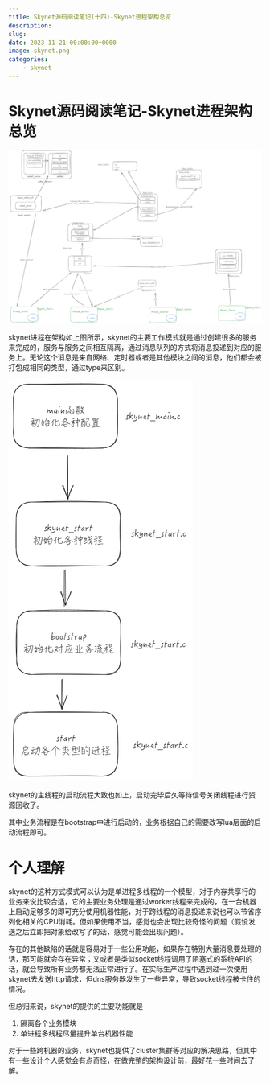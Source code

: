 ```yaml
---
title: Skynet源码阅读笔记(十四)-Skynet进程架构总览
description: 
slug: 
date: 2023-11-21 00:00:00+0000
image: skynet.png
categories:
    - skynet
---
```


# Skynet源码阅读笔记-Skynet进程架构总览

![skynet总览](skynet总览.png)

skynet进程在架构如上图所示，skynet的主要工作模式就是通过创建很多的服务来完成的，服务与服务之间相互隔离，通过消息队列的方式将消息投递到对应的服务上。无论这个消息是来自网络、定时器或者是其他模块之间的消息，他们都会被打包成相同的类型，通过type来区别。


![skynet启动流程](skynet启动流程.png)

skynet的主线程的启动流程大致也如上，启动完毕后久等待信号关闭线程进行资源回收了。

其中业务流程是在bootstrap中进行启动的，业务根据自己的需要改写lua层面的启动流程即可。

# 个人理解

skynet的这种方式模式可以认为是单进程多线程的一个模型，对于内存共享行的业务来说比较合适，它的主要业务处理是通过worker线程来完成的，在一台机器上启动足够多的即可充分使用机器性能，对于跨线程的消息投递来说也可以节省序列化相关的CPU消耗。但如果使用不当，感觉也会出现比较奇怪的问题（假设发送之后立即把对象给改写了的话，感觉可能会出现问题）。

存在的其他缺陷的话就是容易对于一些公用功能，如果存在特别大量消息要处理的话，那可能就会存在异常；又或者是类似socket线程调用了阻塞式的系统API的话，就会导致所有业务都无法正常进行了。在实际生产过程中遇到过一次使用skynet去发送http请求，但dns服务器发生了一些异常，导致socket线程被卡住的情况。

但总归来说，skynet的提供的主要功能就是
1. 隔离各个业务模块
2. 单进程多线程尽量提升单台机器性能

对于一些跨机器的业务，skynet也提供了cluster集群等对应的解决思路，但其中有一些设计个人感觉会有点奇怪，在做完整的架构设计前，最好花一些时间去了解。